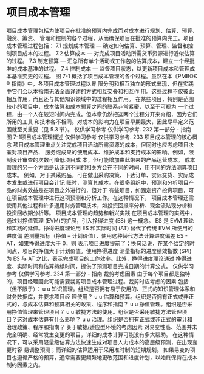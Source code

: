 # 项目成本管理
项目成本管理包括为使项目在批准的预算内完成而对成本进行规划、估算、预算、融资、筹资、
管理和控制的各个过程，从而确保项目在批准的预算内完工。项目成本管理过程包括：
7.1 规划成本管理 — 确定如何估算、预算、管理、监督和控制项目成本的过程。
7.2 估算成本 — 对完成项目活动所需货币资源进行近似估算的过程。
7.3 制定预算 — 汇总所有单个活动或工作包的估算成本，建立一个经批准的成本基准的过程。
7.4 控制成本 — 监督项目状态，以更新项目成本和管理成本基准变更的过程。
图 7-1 概括了项目成本管理的各个过程。虽然在本《PMBOK ® 指南》中，各项目成本管理过程以界
限分明和相互独立的形式出现，但在实践中它们会以本指南无法全面详述的方式相互交叠和相互作
用。这些过程不仅彼此相互作用，而且还与其他知识领域中的过程相互作用。
在某些项目，特别是范围较小的项目中，成本估算和成本预算之间的联系非常紧密，以至于可视为
一个过程，由一个人在较短时间内完成。但本章仍然把这两个过程分开来介绍，因为它们所用的工具
和技术各不相同。对成本的影响力在项目早期最大，因此尽早定义范围就至关重要（见 5.3 节）。
仅供学习参考 仅供学习参考.
232  第一部分 - 指南
图 7-1项目成本管理概述
仅供学习参考 仅供学习参考.
233
项目成本管理的核心概念
项目成本管理重点关注完成项目活动所需资源的成本，但同时也应考虑项目决策对项目产品、
服务或成果的使用成本、维护成本和支持成本的影响。例如，限制设计审查的次数可降低项目成
本，但可能增加由此带来的产品运营成本。
成本管理的另一个方面是认识到不同的相关方会在不同的时间，用不同的方法测算项目成本。
例如，对于某采购品，可在做出采购决策、下达订单、实际交货、实际成本发生或进行项目会计记
账时，测算其成本。在很多组织中，预测和分析项目产品的财务效益是在项目之外进行的，但对于
有些项目，如固定资产投资项目，可在项目成本管理中进行这项预测和分析工作。在这种情况下，
项目成本管理还需使用其他过程和许多通用财务管理技术，如投资回报率分析、现金流贴现分析和
投资回收期分析等。
项目成本管理的趋势和新兴实践
在项目成本管理的实践中，通过对挣值管理 (EVM)的扩展，引入挣得进度 (ES) 这一概念。
ES 是 EVM 理论和实践的延伸。挣得进度理论用 ES 和实际时间 (AT) 替代了传统 EVM 所使用的进度偏
差测量指标（挣值 – 计划价值），使用这种替代方法计算进度偏差 ES - AT，如果挣得进度大于 0，则
表示项目进度提前了；换句话说，在某个给定的时间点，项目的挣值大于计划价值。使用挣得进度
测量指标的进度绩效指数 (SPI) 为 ES 与 AT 之比，表示完成项目的工作效率。此外，挣得进度理论通过
挣得进度、实际时间和估算持续时间，提供了预测项目完成日期的计算公式。
仅供学习参考 仅供学习参考.
234  第一部分 - 指南
裁剪考虑因素
由于每个项目都是独特的，项目经理因此可能需要裁剪项目成本管理过程。裁剪时应考虑的因素
包括（但不限于）：
u u 知识管理。组织是否拥有易于使用的、正式的知识管理体系和财务数据库，并要求项目经
理使用？
u u 估算和预算。组织是否拥有正式或非正式的，与成本估算和预算相关的政策、程序和指南？
u u 挣值管理。组织是否采用挣值管理来管理项目？
u u 敏捷方法的使用。组织是否采用敏捷方法管理项目？这对成本估算有什么影响？
u u 治理。组织是否拥有正式或非正式的审计和治理政策、程序和指南？
关于敏捷/适应型环境的考虑因素
对易变性高、范围并未完全明确、经常发生变更的项目，详细的成本计算可能没有多大帮助。
在这种情况下，可以采用轻量级估算方法快速生成对项目人力成本的高层级预测，在出现变更时容
易调整预测；而详细的估算适用于采用准时制的短期规划。
如果易变的项目也遵循严格的预算，通常需要更频繁地更改范围和进度计划，以始终保持在成本
制约因素之内。